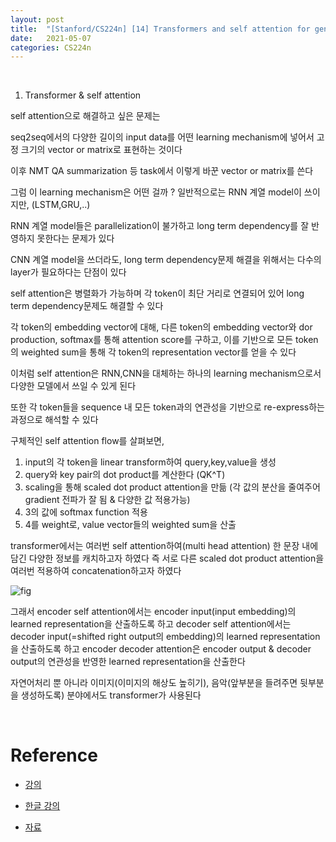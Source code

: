 ```yaml
---
layout: post
title:  "[Stanford/CS224n] [14] Transformers and self attention for generative models "
date:   2021-05-07
categories: CS224n 
---
```



<br>

1. Transformer & self attention

self attention으로 해결하고 싶은 문제는

seq2seq에서의 다양한 길이의 input data를 어떤 learning mechanism에 넣어서 고정 크기의 vector or matrix로 표현하는 것이다

이후 NMT QA summarization 등 task에서 이렇게 바꾼  vector or matrix를 쓴다



그럼 이 learning mechanism은 어떤 걸까 ?
일반적으로는 RNN 계열 model이 쓰이지만, (LSTM,GRU,..)

RNN 계열 model들은 parallelization이 불가하고 long term dependency를 잘 반영하지 못한다는 문제가 있다

CNN 계열 model을 쓰더라도, long term dependency문제 해결을 위해서는 다수의 layer가 필요하다는 단점이 있다


self attention은 병렬화가 가능하며
각 token이 최단 거리로 연결되어 있어  long term dependency문제도 해결할 수 있다

각 token의 embedding vector에 대해, 다른 token의 embedding vector와 dor production, softmax를 통해 attention score를 구하고, 이를 기반으로 모든 token의 weighted sum을 통해 각 token의 representation vector를 얻을 수 있다

이처럼 self attention은 RNN,CNN을 대체하는 하나의 learning mechanism으로서 다양한 모델에서 쓰일 수 있게 된다

또한 각 token들을 sequence 내 모든 token과의 연관성을 기반으로 re-express하는 과정으로 해석할 수 있다


구체적인 self attention flow를 살펴보면,


1. input의 각 token을 linear transform하여 query,key,value을 생성
2. query와 key pair의 dot product를 계산한다 (QK^T)
3. scaling을 통해 scaled dot product attention을 만듦 (각 값의 분산을 줄여주어 gradient 전파가 잘 됨 & 다양한 값 적용가능)
4. 3의 값에 softmax function 적용
5. 4를 weight로, value vector들의 weighted sum을 산출



transformer에서는 여러번 self attention하여(multi head attention) 한 문장 내에 담긴 다양한 정보를 캐치하고자 하였다
즉 서로 다른 scaled dot product attention을 여러번 적용하여 concatenation하고자 하였다



![fig](https://blog.kakaocdn.net/dn/oWOJp/btqAU5STV8C/eiUBrgA796JJviS2vLMx5K/img.png)


그래서 encoder self attention에서는 encoder input(input embedding)의 learned representation을 산출하도록 하고
decoder self attention에서는 decoder input(=shifted right output의 embedding)의 learned representation을 산출하도록 하고
encoder decoder attention은 encoder output & decoder output의 연관성을 반영한 learned representation을 산출한다



자연어처리 뿐 아니라 이미지(이미지의 해상도 높히기), 음악(앞부분을 들려주면 뒷부분을 생성하도록) 분야에서도 transformer가 사용된다



<br>


# Reference

- [강의](https://www.youtube.com/watch?v=8rXD5-xhemo&list=PLoROMvodv4rOhcuXMZkNm7j3fVwBBY42z)

- [한글 강의](https://www.youtube.com/watch?v=9woiID8QzbE&list=PLetSlH8YjIfVdobI2IkAQnNTb1Bt5Ji9U)

- [자료 ](https://web.stanford.edu/class/archive/cs/cs224n/cs224n.1194/)


<br>
